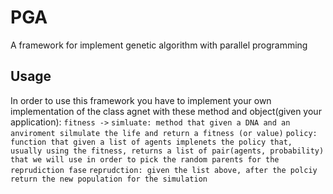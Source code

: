 # PGA
A framework for implement genetic algorithm with parallel programming
## Usage
In order to use this framework you have to implement your own implementation of the class agnet with these method and object(given your application):
`fitness ->`
`simluate: method that given a DNA and an anviroment silmulate the life and return a fitness (or value)`
`policy: function that given a list of agents implenets the policy that, usually using the fitness, returns a list of pair(agents, probability) that we will use in order to pick the random parents for the reprudiction fase`
`reprudction: given the list above, after the polciy return the new population for the simulation`
